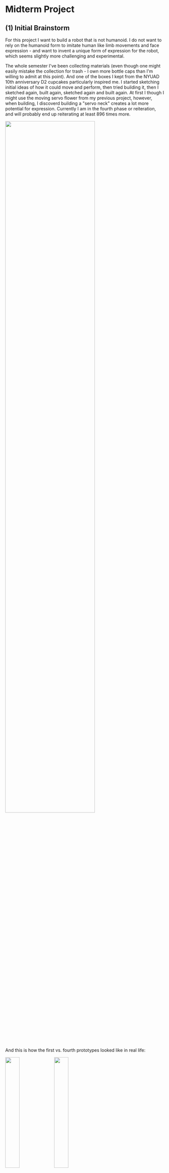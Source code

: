 # Midterm Project
## (1) Initial Brainstorm
For this project I want to build a robot that is not humanoid. I do not want to rely on the humanoid form to imitate human like limb movements and face expression - and want to invent a unique form of expression for the robot, which seems slightly more challenging and experimental. 

The whole semester I've been collecting materials (even though one might easily mistake the collection for trash - I own more bottle caps than I'm willing to admit at this point). And one of the boxes I kept from the NYUAD 10th anniversary D2 cupcakes particularly inspired me. I started sketching initial ideas of how it could move and perform, then tried building it, then I sketched again, built again, sketched again and built again. At first I though I might use the moving servo flower from my previous project, however, when building, I discoverd building a "servo neck" creates a lot more potential for expression. Currently I am in the fourth phase or reiteration, and will probably end up reiterating at least 896 times more. 

<p> <img src="https://user-images.githubusercontent.com/89770035/135754802-44bb9414-7e68-42ff-a538-a9b68385964b.jpg" width="75%" height="75%"> </p>

And this is how the first vs. fourth prototypes looked like in real life:
<p> <img src="https://user-images.githubusercontent.com/89770035/135755194-b1f56536-9980-44e9-bb62-8d2f3774fc9f.JPG" width="30%" height="30%"> <img src="https://user-images.githubusercontent.com/89770035/135755197-cff7ba2f-e708-4ddd-9c1c-8ea69fc0a8b0.JPG" width="30%" height="30%"> </p>

### Expression
My robot will be mainly communicating through the movement of its little head (controlled by a servo), and its face (the Neomatrix). My idea for the sequence is for the robot to be frantically looking around, taking sharp turns and blinking rapidly, which then transitions into "giving up". This transition will be done through slowing down/stopping the motor movement, slowing down the servo turning, and through decrease in the color saturation, brightness and patterns on the Neomatrix. 

### Problems
In terms of building, I experience some of the "classic" troubles we discussed a lot in class: major one of which was tilting of the base that holds the two motors. I want the robot to be as small as possible (because cuteness), so I am only using two wheels. After a few different attempts with sizing the cardboard base and placing the wheels strategically, putting a toilet paper roll in the middle turned out to be the most stable and reliable solution, that allowed the robot to stay relatively small.

<p> <img src="https://user-images.githubusercontent.com/89770035/135755303-40692687-f5e2-49b3-96ee-11859b009405.JPG" width="30%" height="30%"> </p>

Since I am still in the reiterating phase, I am using a lot of adhesive tack for the servo motor to stay in place as well as for holding the box. Glueing them is a committment I am not ready for at this stage just yet. 

I am also using tack for holding the Neopixel in place, but that one, as opposed to the servo and the box, is veeeeery unstable. I still need to figure out a way how to hold the Neopixel in an upright position in the plastic window of the box. But for now, I still need it to be mobile as I am taking things in and out and rewiring, so I have some time to sit on it and think about how to fixate it. 

However, the biggest problem I faced is my lack of coding skills :))) I managed to work on small sequences separately (motors, servos and Neopixel), but the moment I try to paste it all together is where it collapses. I also feel like I am just using sample codes from Arduino and from our class and feel very restricted when it comes to writing code myself (especially for the Neopixel animation). I spent several hours trying to understand how the sample codes work, but I did not manage to understand it to the extent I would be able to put my own visual animation idea into code. So, unfortunatelly, this seems like the biggest obstacle so far, that I will need to spend a lot of time on, just doing endless loops of trial and error. 

## (2) Process
The main continuous challenge throghout this project was to make the three parts work together. For 99% of the whole process, my robot was deconstructed into separate parts, with me constantly uploading code to it in a trial-error manner. So my workspace resembled anything but a robot for majority of the time:

<p> <img src="https://user-images.githubusercontent.com/89770035/137500553-cec0f5df-4e8b-45b3-bc84-cbb03a961d33.JPG" width="30%" height="30%"> </p>

**NeoPixel** 
<p> I spent a lot of time trying to program neopixel sequences myself, but it took me a lot to even understand some of the prebuilt example code, and I could not really bring my vision to life, without using delay. Here are some initial ideas I was sketching: 
<p> <img src="https://user-images.githubusercontent.com/89770035/137503425-ee80329e-1c5f-4653-a8de-75e29d42191e.jpg" width="30%" height="30%"> </p>

I also came across an amazing resource called [LED Matrix Control Software HD](https://github.com/TylerTimoJ/LMCSHD). It is more of a passion project, rather than a full-on working sofware (it works rather unreliably), but it enables ju to either design the neopixel sequence usign a user friendly visual interface, or it enables you to upload a picture/gif and it will translate it into a neopixel code. 

This tool provides a lot potential for trying out different ideas and seeing how they present visually in an instant (as opposed to tediously coding any brianstormed idea you had. 

However, because the exported code uses delays (which causes problems to the rest of the code), I decided to go for a different idea using the Adafruit Neomatrix library, which enables you to input flowing test. I played with the function that distorts the text (NEO_MATRIX_ZIGZAG) and I spelled out the words "Searching" and "Give up" in two sequnces. 

In terms of physical construction problems, I struggled with fixating the neopixel in a 90 degreee angle, but blue tack and a piece of cardboard turned out to be the most reliable solution. 
<p> <img src="https://user-images.githubusercontent.com/89770035/137632800-a732de64-5a7b-4156-abf3-c5021874dcd7.JPG" width="30%" height="30%"> </p>

**Servo**
<p>I had the same challenge with the servo - to make it run without using "delay". I'm still wrapping my mind around the use of millis(), and I initially wanted the servo to be part of a sequence triggered by a button, but my code made other parts of the robots unresponsive after that servo sequence. I therefore decided to use a potentiometer to control the servo. 

However, I struggled to send the potentiometer values through the radios - which is definitely something I want to learn for the final project. Unfortunately, despite many tries I had to give up and wire up the potentiometer on the same Arduino as the robot (not on the controller). It still feels like quite a failure and disappointment on my side, but hopefully I will get that working. </p>

The controller therefore ended up like this: 
<p> <img src="https://user-images.githubusercontent.com/89770035/137637144-c93962d2-161b-4537-b792-9358a1499973.jpg" width="60%" height="60%"> </p>

**Motors**
<p>I wanted the locomotion of the robot to first go smoothly and then get stuck. Instead of coding this I just placed an external obstacle in its way while performing. This obstacle imitates externality that gets in the away, despite the code and the robot functioning smoothly. In the process, however, I had to go through the typical dilemma - are the motors not working because something went wrong with the code/wiring or did the batteries run out of charge? Thanks to the multimeter, I found that some of my usb connector-battery soldering wasn't perfect (it was not making a good contact) and was causing troubles with the locomotion and pretty much the rest of the circuit. </p>

## (3) Final Version 
The final version of the robot performed as such: ran smoothly forward, got stuck, searched around for help, tried to communicate for help through the "broken" distorted neopixel text, and then slowed down the searching movement, until the distorted text sequence saying "give up" is triggered. After the flowing text stops, then the robot completely stops and the performance ends. 

And here is the final Video: https://youtu.be/5rlaMOTv2rY
<p> <img src="https://user-images.githubusercontent.com/89770035/137633648-9093591c-0a3d-4eb0-92f3-3742d063ae0c.jpg" width="60%" height="60%"> </p>



The main learning points from this project (or more like points to learn in the future):
- improve and understand better the use of millis
- radio communication using analog values 
- construction wise (get different cardboard and a smaller breadboard!) so the next robot can be fully mobile. Even though I got rid of the cable and got the robot fully running on batteries, the next level is to make it sturdy enough to carry all its components. 

